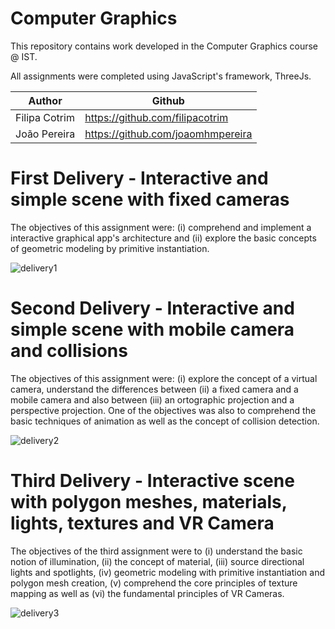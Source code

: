 # **Computer Graphics**

This repository contains work developed in the Computer Graphics course @ IST.

All assignments were completed using JavaScript's framework, ThreeJs.

Author | Github
-------|-------
Filipa Cotrim | https://github.com/filipacotrim
João Pereira  | https://github.com/joaomhmpereira

# **First Delivery - Interactive and simple scene with fixed cameras**

The objectives of this assignment were: (i) comprehend and implement a interactive graphical app's architecture and (ii) explore the basic concepts of geometric modeling by primitive instantiation.

![delivery1](https://user-images.githubusercontent.com/61297526/176792295-bed6e916-3fad-43d6-bdc3-55fa44449898.png)

# **Second Delivery - Interactive and simple scene with mobile camera and collisions**

The objectives of this assignment were: (i) explore the concept of a virtual camera, understand the differences between (ii) a fixed camera and a mobile camera and also between (iii) an ortographic projection and a perspective projection. One of the objectives was also to comprehend the basic techniques of animation as well as the concept of collision detection.

![delivery2](https://user-images.githubusercontent.com/61297526/176792376-5f25d456-181e-4d28-8e04-3ac5b471fa55.png)

# **Third Delivery - Interactive scene with polygon meshes, materials, lights, textures and VR Camera**

The objectives of the third assignment were to (i) understand the basic notion of illumination, (ii) the concept of material, (iii) source directional lights and spotlights, (iv) geometric modeling with primitive instantiation and polygon mesh creation, (v) comprehend the core principles of texture mapping as well as (vi) the fundamental principles of VR Cameras.

![delivery3](https://user-images.githubusercontent.com/61297526/176792444-9913204a-8fad-4080-b039-3bbcaab2b212.png)